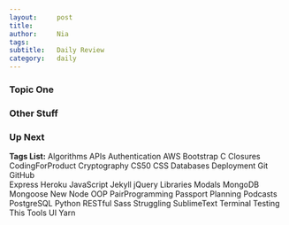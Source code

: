 ```yaml
---
layout:     post
title:      
author:     Nia
tags: 		  
subtitle:  	Daily Review
category:   daily
---
```


### Topic One


### Other Stuff


### Up Next


**Tags List:**
Algorithms
APIs
Authentication
AWS
Bootstrap
C
Closures
CodingForProduct
Cryptography
CS50
CSS
Databases
Deployment
Git
GitHub  
Express
Heroku
JavaScript
Jekyll
jQuery
Libraries
Modals
MongoDB  
Mongoose
New
Node
OOP
PairProgramming
Passport
Planning
Podcasts
PostgreSQL
Python
RESTful
Sass
Struggling
SublimeText
Terminal
Testing
This
Tools
UI
Yarn
